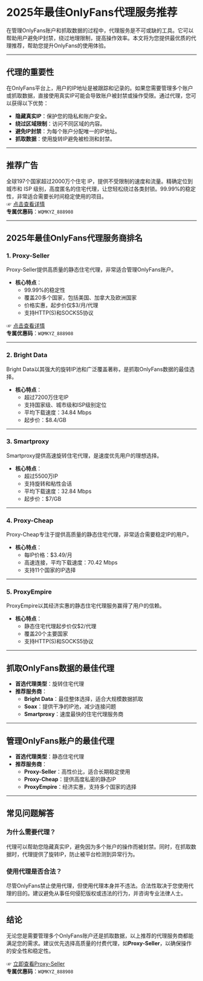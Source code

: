 # 2025年最佳OnlyFans代理服务推荐

在管理OnlyFans账户和抓取数据的过程中，代理服务是不可或缺的工具。它可以帮助用户避免IP封禁，绕过地理限制，提高操作效率。本文将为您提供最优质的代理推荐，帮助您提升OnlyFans的使用体验。

---

## **代理的重要性**

在OnlyFans平台上，用户的IP地址是被跟踪和记录的。如果您需要管理多个账户或抓取数据，直接使用真实IP可能会导致账户被封禁或操作受限。通过代理，您可以获得以下优势：
- **隐藏真实IP**：保护您的隐私和账户安全。
- **绕过区域限制**：访问不同区域的内容。
- **避免IP封禁**：为每个账户分配唯一的IP地址。
- **抓取数据**：使用旋转IP避免被检测和封禁。

---

## **推荐广告**
全球197个国家超过2000万个住宅 IP，提供不受限制的速度和流量。精确定位到城市和 ISP 级别，高度匿名的住宅代理，让您轻松绕过各类封锁。99.99%的稳定性，非常适合需要长时间稳定使用的项目。  
☞ [点击查看详情](https://bit.ly/proxy-seller-coupon)  
**专属优惠码**：`WQMKYZ_888908`

---

## **2025年最佳OnlyFans代理服务商排名**

### **1. Proxy-Seller**
Proxy-Seller提供高质量的静态住宅代理，非常适合管理OnlyFans账户。

- **核心特点**：
  - 99.99%的稳定性
  - 覆盖20多个国家，包括美国、加拿大及欧洲国家
  - 价格实惠，起步价仅$3/月/代理
  - 支持HTTP(S)和SOCKS5协议

☞ [点击查看详情](https://bit.ly/proxy-seller-coupon)  
**专属优惠码**：`WQMKYZ_888908`

---

### **2. Bright Data**
Bright Data以其强大的旋转IP池和广泛覆盖著称，是抓取OnlyFans数据的最佳选择。

- **核心特点**：
  - 超过7200万住宅IP
  - 支持国家级、城市级和ISP级别定位
  - 平均下载速度：34.84 Mbps
  - 起步价：$8.4/GB

---

### **3. Smartproxy**
Smartproxy提供高速旋转住宅代理，是速度优先用户的理想选择。

- **核心特点**：
  - 超过5500万IP
  - 支持旋转和粘性会话
  - 平均下载速度：32.84 Mbps
  - 起步价：$7/GB

---

### **4. Proxy-Cheap**
Proxy-Cheap专注于提供高质量的静态住宅代理，非常适合需要稳定IP的用户。

- **核心特点**：
  - 每IP价格：$3.49/月
  - 高速连接，平均下载速度：70.42 Mbps
  - 支持11个国家的IP选择

---

### **5. ProxyEmpire**
ProxyEmpire以其经济实惠的静态住宅代理服务赢得了用户的信赖。

- **核心特点**：
  - 静态住宅代理起步价仅$2/代理
  - 覆盖20个主要国家
  - 支持HTTP(S)和SOCKS5协议

---

## **抓取OnlyFans数据的最佳代理**

- **首选代理类型**：旋转住宅代理
- **推荐服务商**：
  - **Bright Data**：最佳整体选择，适合大规模数据抓取
  - **Soax**：提供干净的IP池，减少连接问题
  - **Smartproxy**：速度最快的住宅代理服务商

---

## **管理OnlyFans账户的最佳代理**

- **首选代理类型**：静态住宅代理
- **推荐服务商**：
  - **Proxy-Seller**：高性价比，适合长期稳定使用
  - **Proxy-Cheap**：提供高度私密的静态IP
  - **ProxyEmpire**：经济实惠，支持多个国家的选择

---

## **常见问题解答**

### **为什么需要代理？**
代理可以帮助您隐藏真实IP，避免因为多个账户的操作而被封禁。同时，在抓取数据时，代理提供了旋转IP，防止被平台检测到异常行为。

### **使用代理是否合法？**
尽管OnlyFans禁止使用代理，但使用代理本身并不违法。合法性取决于您使用代理的目的。建议避免从事任何侵犯版权或违法的行为，并咨询专业法律人士。

---

## **结论**

无论您是需要管理多个OnlyFans账户还是抓取数据，以上推荐的代理服务商都能满足您的需求。建议优先选择高质量的付费代理，如**Proxy-Seller**，以确保操作的安全性和稳定性。

☞ [立即查看Proxy-Seller](https://bit.ly/proxy-seller-coupon)  
**专属优惠码**：`WQMKYZ_888908`
